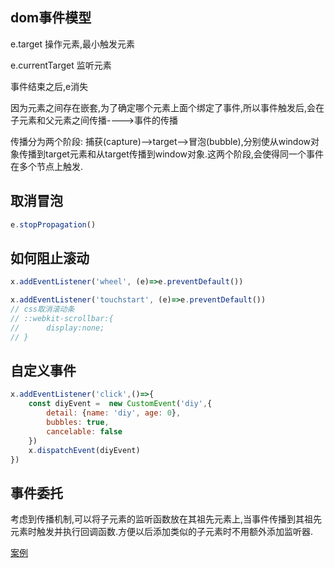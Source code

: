 ## dom事件模型
e.target 操作元素,最小触发元素

e.currentTarget 监听元素

事件结束之后,e消失

因为元素之间存在嵌套,为了确定哪个元素上面个绑定了事件,所以事件触发后,会在子元素和父元素之间传播---->事件的传播

传播分为两个阶段: 捕获(capture)-->target-->冒泡(bubble),分别使从window对象传播到target元素和从target传播到window对象.这两个阶段,会使得同一个事件在多个节点上触发.

## 取消冒泡
```JavaScript
e.stopPropagation()
```
## 如何阻止滚动
```javascript
x.addEventListener('wheel', (e)=>e.preventDefault())

x.addEventListener('touchstart', (e)=>e.preventDefault())
// css取消滚动条
// ::webkit-scrollbar:{
//      display:none;
// }
```

## 自定义事件
```javascript
x.addEventListener('click',()=>{
    const diyEvent =  new CustomEvent('diy',{
        detail: {name: 'diy', age: 0},
        bubbles: true,
        cancelable: false
    })
    x.dispatchEvent(diyEvent)
})
```

## 事件委托

考虑到传播机制,可以将子元素的监听函数放在其祖先元素上,当事件传播到其祖先元素时触发并执行回调函数.方便以后添加类似的子元素时不用额外添加监听器.

[案例](http://js.jirengu.com/kuyugibeno/1/edit?html,js,console,output)
